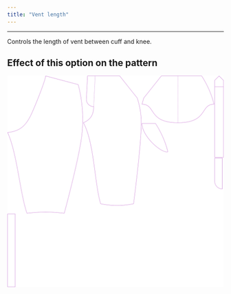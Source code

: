 ```yaml
---
title: "Vent length"
---
```


***

Controls the length of vent between cuff and knee.

## Effect of this option on the pattern

![This image shows the effect of this option by superimposing several variants that have a different value for this option](cornelius_ventlength_sample.svg "Effect of this option on the pattern")

